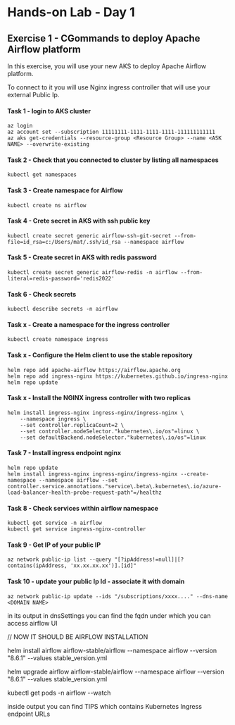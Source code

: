 # Hands-on Lab - Day 1
## Exercise 1 - CGommands to deploy Apache Airflow platform

In this exercise, you will use your new AKS to deploy Apache Airflow platform.

To connect to it you will use Nginx ingress controller that will use your external Public Ip.

#### Task 1 - login to AKS cluster
```
az login
az account set --subscription 11111111-1111-1111-1111-111111111111
az aks get-credentials --resource-group <Resource Group> --name <ASK NAME> --overwrite-existing
```
#### Task 2 - Check that you connected to cluster by listing all namespaces
```
kubectl get namespaces
```
#### Task 3 - Create namespace for Airflow
```
kubectl create ns airflow
```
#### Task 4 - Crete secret in AKS with ssh public key
```
kubectl create secret generic airflow-ssh-git-secret --from-file=id_rsa=c:/Users/mat/.ssh/id_rsa --namespace airflow
```
#### Task 5 - Create secret in AKS with redis password
```
kubectl create secret generic airflow-redis -n airflow --from-literal=redis-password='redis2022'
```
#### Task 6 - Check secrets
```
kubectl describe secrets -n airflow
```

#### Task x - Create a namespace for the ingress controller
```
kubectl create namespace ingress
```

#### Task x - Configure the Helm client to use the stable repository
```
helm repo add apache-airflow https://airflow.apache.org
helm repo add ingress-nginx https://kubernetes.github.io/ingress-nginx
helm repo update
```

#### Task x - Install the NGINX ingress controller with two replicas
```
helm install ingress-nginx ingress-nginx/ingress-nginx \
    --namespace ingress \
    --set controller.replicaCount=2 \
    --set controller.nodeSelector."kubernetes\.io/os"=linux \
    --set defaultBackend.nodeSelector."kubernetes\.io/os"=linux
```

#### Task 7 - Install ingress endpoint nginx
```
helm repo update
helm install ingress-nginx ingress-nginx/ingress-nginx --create-namespace --namespace airflow --set controller.service.annotations."service\.beta\.kubernetes\.io/azure-load-balancer-health-probe-request-path"=/healthz
```

#### Task 8 - Check services within airflow namespace
```
kubectl get service -n airflow
kubectl get service ingress-nginx-controller
```

#### Task 9 - Get IP of your public IP
```
az network public-ip list --query "[?ipAddress!=null]|[?contains(ipAddress, 'xx.xx.xx.xx')].[id]"
```

#### Task 10 - update your public Ip Id - associate it with domain
```
az network public-ip update --ids "/subscriptions/xxxx...." --dns-name <DOMAIN NAME>
```
in its output in dnsSettings you can find the fqdn under which you can access airflow UI

// NOW IT SHOULD BE AIRFLOW INSTALLATION


helm install airflow airflow-stable/airflow --namespace airflow --version "8.6.1" --values stable_version.yml

helm upgrade airflow airflow-stable/airflow --namespace airflow --version "8.6.1" --values stable_version.yml

kubectl get pods -n airflow --watch

inside output you can find TIPS which contains Kubernetes Ingress endpoint URLs